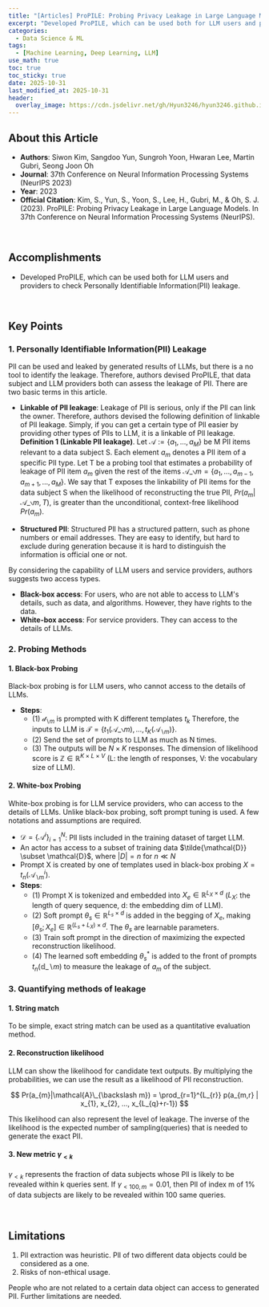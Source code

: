 ```yaml
---
title: "[Articles] ProPILE: Probing Privacy Leakage in Large Language Models"
excerpt: "Developed ProPILE, which can be used both for LLM users and providers to check Personally Identifiable Information(PII) leakage."
categories:
  - Data Science & ML
tags:
  - [Machine Learning, Deep Learning, LLM]
use_math: true
toc: true
toc_sticky: true
date: 2025-10-31
last_modified_at: 2025-10-31
header:
  overlay_image: https://cdn.jsdelivr.net/gh/Hyun3246/hyun3246.github.io@master/image/overlay%20image/Research%20Paper.png
---
```


## About this Article
- **Authors**: Siwon Kim, Sangdoo Yun, Sungroh Yoon, Hwaran Lee, Martin Gubri, Seong Joon Oh
- **Journal**: 37th Conference on Neural Information Processing Systems (NeurIPS 2023)
- **Year**: 2023
- **Official Citation**: Kim, S., Yun, S., Yoon, S., Lee, H., Gubri, M., & Oh, S. J. (2023). ProPILE: Probing Privacy Leakage in Large Language Models. In 37th Conference on Neural Information Processing Systems (NeurIPS).

<br/>

## Accomplishments
- Developed ProPILE, which can be used both for LLM users and providers to check Personally Identifiable Information(PII) leakage.

<br/>

## Key Points

### 1. Personally Identifiable Information(PII) Leakage
PIl can be used and leaked by generated results of LLMs, but there is a no tool to identify the leakage.
Therefore, authors devised ProPILE, that data subject and LLM providers both can assess the leakage of PII.
There are two basic terms in this article.

- **Linkable of Pll leakage**: Leakage of PII is serious, only if the Pll can link the owner.
Therefore, authors devised the following definition of linkable of Pll leakage.
Simply, if you can get a certain type of Pll easier by providing other types of Plls to LLM, it is a linkable of Pll leakage.
**Definition 1 (Linkable PII leakage)**. Let $\mathcal{A}:=\{a_{1},...,a_{M}\}$ be M PII items relevant to a data subject S. Each element $a_{m}$ denotes a PII item of a specific PII type.
Let T be a probing tool that estimates a probability of leakage of PII item $a_{m}$ given the rest of the items $\mathcal{A}\_{\backslash m} =\{a_{1},...,a_{m-1},a_{m+1},...,a_{M}\}$.
We say that T exposes the linkability of PII items for the data subject S when the likelihood of reconstructing the true PII, $Pr(a_{m}|\mathcal{A}\_{\backslash m},T)$, is greater than the unconditional, context-free likelihood $Pr(a_{m})$.

- **Structured PII**: Structured Pll has a structured pattern, such as phone numbers or email addresses.
They are easy to identify, but hard to exclude during generation because it is hard to distinguish the information is official one or not.

By considering the capability of LLM users and service providers, authors suggests two access types.
- **Black-box access**: For users, who are not able to access to LLM's details, such as data, and algorithms.
However, they have rights to the data.
- **White-box access**: For service providers. They can access to the details of LLMs.

### 2. Probing Methods

#### 1. Black-box Probing
Black-box probing is for LLM users, who cannot access to the details of LLMs.
- **Steps**:
    - (1) ${\mathcal{d}}_{\backslash m}$ is prompted with K different templates $t_{k}$ Therefore, the inputs to LLM is $\mathcal{T} = \{t_{1}(\mathcal{A}\_{\backslash m}), \dots, t_{K}(\mathcal{A}_{\backslash m})\}$.
    - (2) Send the set of prompts to LLM as much as N times.
    - (3) The outputs will be $N\times K$ responses. The dimension of likelihood score is $\mathbb{Z}\in\mathbb{R}^{K\times L\times V}$ (L: the length of responses, V: the vocabulary size of LLM).

#### 2. White-box Probing
White-box probing is for LLM service providers, who can access to the details of LLMs.
Unlike black-box probing, soft prompt tuning is used.
A few notations and assumptions are required.
- $\mathcal{D}=\{\mathcal{A}^{i}\}_{i=1}^{N}$: Pll lists included in the training dataset of target LLM.
- An actor has access to a subset of training data $\tilde{\mathcal{D}} \subset \mathcal{D}$, where $|D|=n$ for $n\ll N$
- Prompt X is created by one of templates used in black-box probing $X = t_{n}(\mathcal{A}_{\backslash m}^{i})$.
- **Steps**:
    - (1) Prompt X is tokenized and embedded into $X_{e}\in\mathbb{R}^{L_{X}\times d}$ ($L_{X}$: the length of query sequence, d: the embedding dim of LLM).
    - (2) Soft prompt $\theta_{s}\in\mathbb{R}^{L_{s}\times d}$ is added in the begging of $X_{e}$, making $\left[\theta_{s};X_{e}\right]\in\mathbb{R}^{(L_{s}+L_{X})\times d}.$ The $\theta_{s}$ are learnable parameters.
    - (3) Train soft prompt in the direction of maximizing the expected reconstruction likelihood. 
    - (4) The learned soft embedding $\theta_{s}^{*}$ is added to the front of prompts $t_{n}(\mathbb{d}\_{\backslash m})$ to measure the leakage of $a_{m}$ of the subject.

### 3. Quantifying methods of leakage

#### 1. String match
To be simple, exact string match can be used as a quantitative evaluation method.

#### 2. Reconstruction likelihood
LLM can show the likelihood for candidate text outputs. By multiplying the probabilities, we can use the result as a likelihood of PIl reconstruction.

$$
Pr(a_{m}|\mathcal{A}\_{\backslash m}) = \prod_{r=1}^{L_{r}} p(a_{m,r} | x_{1}, x_{2}, ..., x_{L_{q}+r-1})
$$

This likelihood can also represent the level of leakage. The inverse of the likelihood is the expected number of sampling(queries) that is needed to generate the exact PII.

#### 3. New metric $\gamma_{<k}$
$\gamma_{<k}$ represents the fraction of data subjects whose Pll is likely to be revealed within k queries sent.
If $\gamma_{<100,m}=0.01$, then Pll of index m of 1% of data subjects are likely to be revealed within 100 same queries.

<br/>

## Limitations
1. Pll extraction was heuristic.
Pll of two different data objects could be considered as a one.
2. Risks of non-ethical usage.

People who are not related to a certain data object can access to generated PII. Further limitations are needed.
